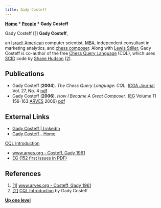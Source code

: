 ```yaml
---
title: Gady Costeff
---
```

**[Home](Home "Home") * [People](People "People") * Gady Costeff**

[](http://www.arves.org/arves/index.php/en/halloffame/152-costeff-gady-1961) Gady Costeff <a id="cite-note-1" href="#cite-ref-1">[1]</a>
**Gady Costeff**,

an [Israeli American](https://en.wikipedia.org/wiki/Israeli_American) computer scientist, [MBA](https://en.wikipedia.org/wiki/Master_of_Business_Administration), independent consultant in marketing analytics,
and [chess composer](Chess_Problems,_Compositions_and_Studies "Chess Problems, Compositions and Studies"). Along with [Lewis Stiller](Lewis_Stiller "Lewis Stiller"), Gady Costeff is co-author of the free [Chess Query Language](Chess_Query_Language "Chess Query Language") (CQL), which uses [SCID](SCID "SCID") code by [Shane Hudson](Shane_Hudson "Shane Hudson") <a id="cite-note-2" href="#cite-ref-2">[2]</a>.

## Publications

- Gady Costeff (**2004**). *The Chess Query Language: CQL*. [ICGA Journal](ICGA_Journal "ICGA Journal") Vol. 27, No. 4 [pdf](http://gadycosteff.com/chess_query_language.pdf)
- Gady Costeff (**2006**). *How I Became A Great Composer*. ([EG](https://en.wikipedia.org/wiki/EG_%28magazine%29) Volume 11 159-163 [ARVES](http://www.arves.org/English/index.htm) 2006) [pdf](http://gadycosteff.com/how_i_became_a_great_composer.pdf)

## External Links

- [Gady Costeff | LinkedIn](https://www.linkedin.com/in/gadycosteff/)
- [Gady Costeff - Home](http://www.gadycosteff.com/)

[CQL Introduction](http://www.gadycosteff.com/cql/doc/introduction.html)

- [www.arves.org - Costeff, Gady 1961](http://www.arves.org/arves/index.php/en/halloffame/152-costeff-gady-1961)
- [EG (152 first issues in PDF)](http://gadycosteff.com/eg/eg.html)

## References

1. <a id="cite-ref-1" href="#cite-note-1">[1]</a> [www.arves.org - Costeff, Gady 1961](http://www.arves.org/arves/index.php/en/halloffame/152-costeff-gady-1961)
1. <a id="cite-ref-2" href="#cite-note-2">[2]</a> [CQL Introduction](http://www.gadycosteff.com/cql/doc/introduction.html) by Gady Costeff

**[Up one level](People "People")**

